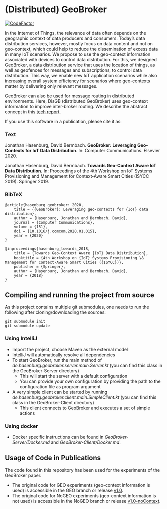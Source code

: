 # (Distributed) GeoBroker

[![CodeFactor](https://www.codefactor.io/repository/github/moewex/geobroker/badge)](https://www.codefactor.io/repository/github/moewex/geobroker)

In the Internet of Things, the relevance of data often depends on the geographic context of data producers and consumers. Today’s data distribution services, however, mostly focus on data content and not on geo-context, which could help to reduce the dissemination of excess data in many IoT scenarios. We propose to use the geo-context information associated with devices to control data distribution.
For this, we designed GeoBroker, a data distribution service that uses the location of things, as well as geofences for messages and subscriptions, to control data distribution. This way, we enable new IoT application scenarios while also increasing overall system efficiency for scenarios where geo-contexts matter by delivering only relevant messages.

GeoBroker can also be used for message routing in distributed environments. Here, DisGB (distributed GeoBroker) uses geo-context information to improve inter-broker routing. We describe the abstract concept in this [tech report](https://www.mcc.tu-berlin.de/fileadmin/fg344/publications/2020-fgfc.pdf).

If you use this software in a publication, please cite it as:

### Text
Jonathan Hasenburg, David Bermbach. **GeoBroker: Leveraging Geo-Contexts for IoT Data Distribution**. In: Computer Communications. Elsevier 2020.

Jonathan Hasenburg, David Bermbach. **Towards Geo-Context Aware IoT Data Distribution.** In: Proceedings of the 4th Workshop on IoT Systems Provisioning and Management for Context-Aware Smart Cities (ISYCC 2019). Springer 2019.

### BibTeX
```
@article{hasenburg_geobroker:_2020,
	title = {{GeoBroker}: Leveraging geo-contexts for {IoT} data distribution},
	author = {Hasenburg, Jonathan and Bermbach, David},
	journal = {Computer Communications},
	volume = {151},
	doi = {10.1016/j.comcom.2020.01.015},
	year = {2020}
}

@inproceedings{hasenburg_towards_2018,
	title = {Towards Geo-Context Aware {IoT} Data Distribution},
	booktitle = {4th Workshop on {IoT} Systems Provisioning \& Management for Context-Aware Smart Cities ({ISYCC})},
	publisher = {Springer},
	author = {Hasenburg, Jonathan and Bermbach, David},
	year = {2018}
}
```

## Compiling and running the project from source

As this project contains multiple git submodules, one needs to run the following after cloning/downloading the sources:
```
git submodule init
git submodule update
```

### Using IntelliJ

- Import the project, choose Maven as the external model
- IntelliJ will automatically resolve all dependencies
- To start GeoBroker, run the main method of *de.hasenburg.geobroker.server.main.Server.kt* (you can find this class
 in the GeoBroker-Server directory)
    - This will start the server with a default configuration
    - You can provide your own configuration by providing the path to the configuration file as program argument
- A very simple client can be started by running *de.hasenburg.geobroker.client.main.SimpleClient.kt* (you can find
 this class in the GeoBroker-Client directory)
    - This client connects to GeoBroker and executes a set of simple actions

### Using docker

- Docker specific instructions can be found in *GeoBroker-Server/Docker.md* and *GeoBroker-Client/Docker.md*.

## Usage of Code in Publications

The code found in this repository has been used for the experiments of the GeoBroker paper.
- The original code for GEO experiments (geo-context information is used) is accessible in the GEO branch or release 
[v1.0](https://github.com/MoeweX/geobroker/releases/tag/v1.0).
- The original code for NoGEO experiments (geo-context information is not used) is accessible in the NoGEO branch or 
release [v1.0-noContext](https://github.com/MoeweX/geobroker/releases/tag/v1.0-noContext).


